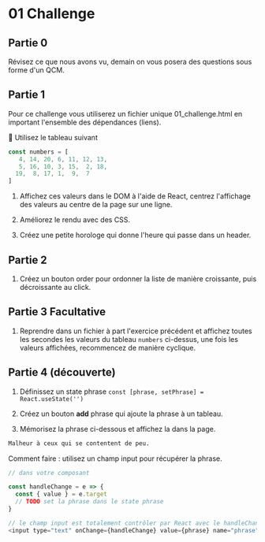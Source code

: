 # 01 Challenge

## Partie 0 

Révisez ce que nous avons vu, demain on vous posera des questions sous forme d'un QCM.

## Partie 1

Pour ce challenge vous utiliserez un fichier unique 01_challenge.html en important l'ensemble des dépendances (liens).

:rocket: Utilisez le tableau suivant

```js
const numbers = [
   4, 14, 20, 6, 11, 12, 13,
   5, 16, 10, 3, 15,  2, 18,
  19,  8, 17, 1,  9,  7
]
```

1. Affichez ces valeurs dans le DOM à l'aide de React, centrez l'affichage des valeurs au centre de la page sur une ligne.

1. Améliorez le rendu avec des CSS.

1. Créez une petite horologe qui donne l'heure qui passe dans un header.

## Partie 2

1. Créez un bouton order pour ordonner la liste de manière croissante, puis décroissante au click.


## Partie 3 Facultative

1. Reprendre dans un fichier à part l'exercice précédent et affichez toutes les secondes les valeurs du tableau `numbers` ci-dessus, une fois les valeurs affichées, recommencez de manière cyclique. 

## Partie 4 (découverte)

1. Définissez un state phrase `const [phrase, setPhrase] = React.useState('')`

1. Créez un bouton **add** phrase qui ajoute la phrase à un tableau.

1. Mémorisez la phrase ci-dessous et affichez la dans la page.

```txt
Malheur à ceux qui se contentent de peu.
```

Comment faire : utilisez un champ input pour récupérer la phrase.

```js
// dans votre composant 

const handleChange = e => {
  const { value } = e.target
  // TODO set la phrase dans le state phrase
}

// le champ input est totalement contrôler par React avec le handleChange et la value 
<input type="text" onChange={handleChange} value={phrase} name="phrase" />
```
